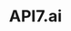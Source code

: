 ---
codehost: https://github.com/api7
linkedin: https://linkedin.com/company/api7-ai
logohandle: api7ai
sort: api7
title: API7.ai
twitter: https://x.com/api7_ai
website: https://api7.ai/
---